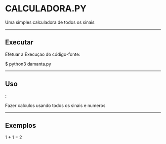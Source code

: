 
CALCULADORA.PY
================

Uma simples calculadora de todos os sinais


----

Executar
----------

Efetuar a Execuçao do código-fonte:


$ python3 damanta.py


----

Uso 
---
:

Fazer calculos usando todos os sinais e numeros 


----

Exemplos
--------
1 + 1 = 2  
